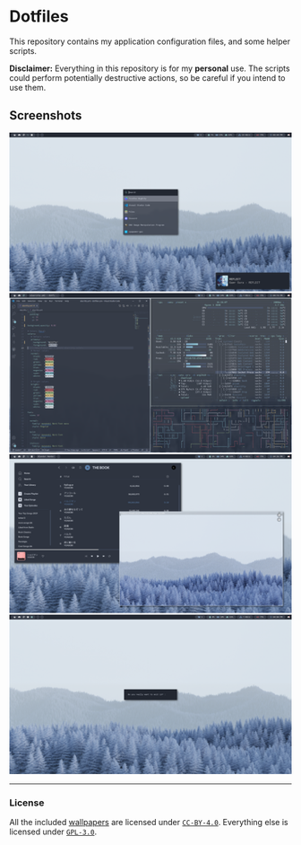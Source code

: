 # Dotfiles

This repository contains my application configuration files, and some helper scripts.

**Disclaimer:** Everything in this repository is for my **personal** use. The scripts could perform
potentially destructive actions, so be careful if you intend to use them.

## Screenshots

<img src="screenshots/rofi.png">
<img src="screenshots/vscode.png">
<img src="screenshots/spotify_blender.png">
<img src="screenshots/exit-i3.png">

---

### License

All the included [wallpapers](./wall) are licensed under [`CC-BY-4.0`](./wall/LICENSE). Everything
else is licensed under [`GPL-3.0`](./LICENSE).
